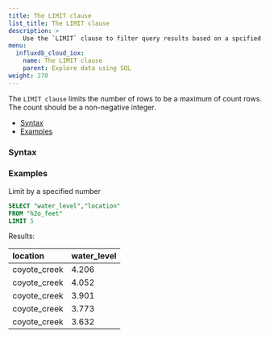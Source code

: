 ```yaml
---
title: The LIMIT clause
list_title: The LIMIT clause
description: > 
    Use the `LIMIT` clause to filter query results based on a spcified condition.
menu:
  influxdb_cloud_iox:
    name: The LIMIT clause
    parent: Explore data using SQL
weight: 270
---
```



The `LIMIT clause` limits the number of rows to be a maximum of count rows. The count should be a non-negative integer.

- [Syntax](#syntax)
- [Examples](#examples)

### Syntax



### Examples

Limit by a specified number

```sql
SELECT "water_level","location" 
FROM "h2o_feet" 
LIMIT 5
```

Results:

| location     | water_level |
| :----------- | :---------- |
| coyote_creek | 4.206       |
| coyote_creek | 4.052       |
| coyote_creek | 3.901       |
| coyote_creek | 3.773       |
| coyote_creek | 3.632       |
